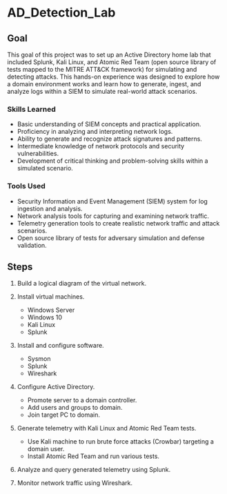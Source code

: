 # AD_Detection_Lab

## Goal
This goal of this project was to set up an Active Directory home lab that included Splunk, Kali Linux, and Atomic Red Team (open source library of tests mapped to the MITRE ATT&CK framework) for simulating and detecting attacks. This hands-on experience was designed to explore how a domain environment works and learn how to generate, ingest, and analyze logs within a SIEM to simulate real-world attack scenarios.

### Skills Learned
- Basic understanding of SIEM concepts and practical application.
- Proficiency in analyzing and interpreting network logs.
- Ability to generate and recognize attack signatures and patterns.
- Intermediate knowledge of network protocols and security vulnerabilities.
- Development of critical thinking and problem-solving skills within a simulated scenario.

### Tools Used
- Security Information and Event Management (SIEM) system for log ingestion and analysis.
- Network analysis tools for capturing and examining network traffic.
- Telemetry generation tools to create realistic network traffic and attack scenarios.
- Open source library of tests for adversary simulation and defense validation.

## Steps
1) Build a logical diagram of the virtual network.
   
2) Install virtual machines.
   - Windows Server
   - Windows 10
   - Kali Linux
   - Splunk
     
3) Install and configure software.
   - Sysmon
   - Splunk
   - Wireshark
     
4) Configure Active Directory.
   - Promote server to a domain controller.
   - Add users and groups to domain.
   - Join target PC to domain.
     
5) Generate telemetry with Kali Linux and Atomic Red Team tests.
   - Use Kali machine to run brute force attacks (Crowbar) targeting a domain user.
   - Install Atomic Red Team and run various tests.
     
6) Analyze and query generated telemetry using Splunk.

7) Monitor network traffic using Wireshark.
